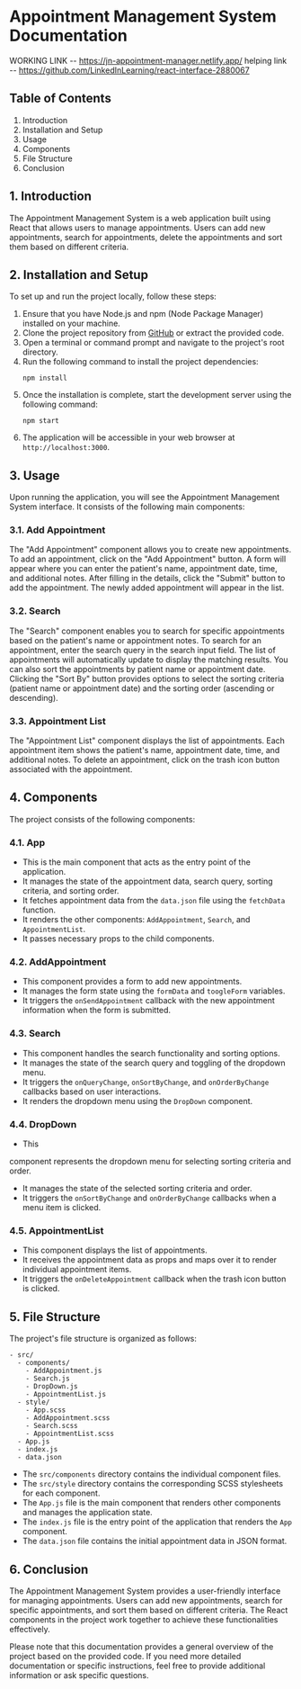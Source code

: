 
# Appointment Management System Documentation
WORKING LINK -- https://jn-appointment-manager.netlify.app/
helping link -- https://github.com/LinkedInLearning/react-interface-2880067

## Table of Contents
1. Introduction
2. Installation and Setup
3. Usage
4. Components
5. File Structure
6. Conclusion

## 1. Introduction
The Appointment Management System is a web application built using React that allows users to manage appointments. Users can add new appointments, search for appointments, delete the appointments and sort them based on different criteria.

## 2. Installation and Setup
To set up and run the project locally, follow these steps:
1. Ensure that you have Node.js and npm (Node Package Manager) installed on your machine.
2. Clone the project repository from [GitHub](https://github.com/your-repo) or extract the provided code.
3. Open a terminal or command prompt and navigate to the project's root directory.
4. Run the following command to install the project dependencies:
   ```
   npm install
   ```
5. Once the installation is complete, start the development server using the following command:
   ```
   npm start
   ```
6. The application will be accessible in your web browser at `http://localhost:3000`.

## 3. Usage
Upon running the application, you will see the Appointment Management System interface. It consists of the following main components:

### 3.1. Add Appointment
The "Add Appointment" component allows you to create new appointments. To add an appointment, click on the "Add Appointment" button. A form will appear where you can enter the patient's name, appointment date, time, and additional notes. After filling in the details, click the "Submit" button to add the appointment. The newly added appointment will appear in the list.

### 3.2. Search
The "Search" component enables you to search for specific appointments based on the patient's name or appointment notes. To search for an appointment, enter the search query in the search input field. The list of appointments will automatically update to display the matching results. You can also sort the appointments by patient name or appointment date. Clicking the "Sort By" button provides options to select the sorting criteria (patient name or appointment date) and the sorting order (ascending or descending).

### 3.3. Appointment List
The "Appointment List" component displays the list of appointments. Each appointment item shows the patient's name, appointment date, time, and additional notes. To delete an appointment, click on the trash icon button associated with the appointment.

## 4. Components
The project consists of the following components:

### 4.1. App
- This is the main component that acts as the entry point of the application.
- It manages the state of the appointment data, search query, sorting criteria, and sorting order.
- It fetches appointment data from the `data.json` file using the `fetchData` function.
- It renders the other components: `AddAppointment`, `Search`, and `AppointmentList`.
- It passes necessary props to the child components.

### 4.2. AddAppointment
- This component provides a form to add new appointments.
- It manages the form state using the `formData` and `toogleForm` variables.
- It triggers the `onSendAppointment` callback with the new appointment information when the form is submitted.

### 4.3. Search
- This component handles the search functionality and sorting options.
- It manages the state of the search query and toggling of the dropdown menu.
- It triggers the `onQueryChange`, `onSortByChange`, and `onOrderByChange` callbacks based on user interactions.
- It renders the dropdown menu using the `DropDown` component.

### 4.4. DropDown
- This

 component represents the dropdown menu for selecting sorting criteria and order.
- It manages the state of the selected sorting criteria and order.
- It triggers the `onSortByChange` and `onOrderByChange` callbacks when a menu item is clicked.

### 4.5. AppointmentList
- This component displays the list of appointments.
- It receives the appointment data as props and maps over it to render individual appointment items.
- It triggers the `onDeleteAppointment` callback when the trash icon button is clicked.

## 5. File Structure
The project's file structure is organized as follows:

```
- src/
  - components/
    - AddAppointment.js
    - Search.js
    - DropDown.js
    - AppointmentList.js
  - style/
    - App.scss
    - AddAppointment.scss
    - Search.scss
    - AppointmentList.scss
  - App.js
  - index.js
  - data.json
```

- The `src/components` directory contains the individual component files.
- The `src/style` directory contains the corresponding SCSS stylesheets for each component.
- The `App.js` file is the main component that renders other components and manages the application state.
- The `index.js` file is the entry point of the application that renders the `App` component.
- The `data.json` file contains the initial appointment data in JSON format.

## 6. Conclusion
The Appointment Management System provides a user-friendly interface for managing appointments. Users can add new appointments, search for specific appointments, and sort them based on different criteria. The React components in the project work together to achieve these functionalities effectively.

Please note that this documentation provides a general overview of the project based on the provided code. If you need more detailed documentation or specific instructions, feel free to provide additional information or ask specific questions.
